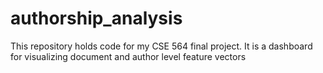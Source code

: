 # authorship_analysis
This repository holds code for my CSE 564 final project. It is a dashboard for visualizing document and author level feature vectors
